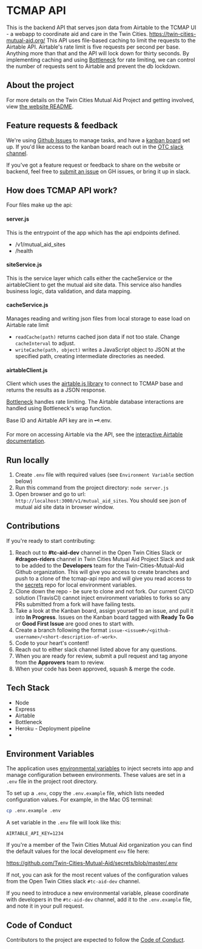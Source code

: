 # TCMAP API
This is the backend API that serves json data from Airtable to the TCMAP UI - a webapp to coordinate aid and care in the Twin Cities. https://twin-cities-mutual-aid.org/
This API uses file-based caching to limit the requests to the Airtable API. Airtable's rate limit is five requests per second per base. Anything more than that and the API will lock down for thirty seconds. By implementing caching and using [Bottleneck](https://www.npmjs.com/package/bottleneck) for rate limiting, we can control the number of requests sent to Airtable and prevent the db lockdown.

## About the project
For more details on the Twin Cities Mutual Aid Project and getting involved, view [the website README](https://github.com/Twin-Cities-Mutual-Aid/twin-cities-aid-distribution-locations#about-the-project).

## Feature requests & feedback
We're using [Github Issues](https://github.com/Twin-Cities-Mutual-Aid/twin-cities-aid-distribution-locations/issues) to manage tasks, and have a [kanban board](https://github.com/orgs/Twin-Cities-Mutual-Aid/projects/1) set up. If you'd like access to the kanban board reach out in the [OTC slack channel](https://otc-slackin.herokuapp.com/). 

If you've got a feature request or feedback to share on the website or backend, feel free to [submit an issue](https://github.com/Twin-Cities-Mutual-Aid/twin-cities-aid-distribution-locations/issues/new) on GH issues, or bring it up in slack.

## How does TCMAP API work?
Four files make up the api:

#### server.js
This is the entrypoint of the app which has the api endpoints defined. 
* /v1/mutual_aid_sites
* /health

#### siteService.js
This is the service layer which calls either the cacheService or the airtableClient to get the mutual aid site data. This service also handles business logic, data validation, and data mapping.

#### cacheService.js
Manages reading and writing json files from local storage to ease load on Airtable rate limit
* `readCache(path)` returns cached json data if not too stale. Change `cacheInterval` to adjust.
* `writeCache(path, object)` writes a JavaScript object to JSON at the specified path, creating intermediate directories as needed.

#### airtableClient.js
Client which uses the [airtable.js library](https://github.com/airtable/airtable.js/) to connect to TCMAP base and returns the results as a JSON response.

[Bottleneck](https://www.npmjs.com/package/bottleneck) handles rate limiting. The Airtable database interactions are handled using Bottleneck's wrap function.

Base ID and Airtable API key are in 🗝.env.

For more on accessing Airtable via the API, see the [interactive Airtable documentation](https://airtable.com/api).


## Run locally
1. Create `.env` file with required values (see `Environment Variable` section below)
2. Run this command from the project directory: `node server.js`
3. Open browser and go to url: `http://localhost:3000/v1/mutual_aid_sites`. You should see json of mutual aid site data in browser window. 

## Contributions
If you're ready to start contributing:
1. Reach out to **#tc-aid-dev** channel in the Open Twin Cities Slack or **#dragon-riders** channel in Twin Cities Mutual Aid Project Slack and ask to be added to the **Developers** team for the Twin-Cities-Mutual-Aid Github organization. This will give you access to create branches and push to a clone of the tcmap-api repo and will give you read access to the [secrets](https://github.com/Twin-Cities-Mutual-Aid/secrets) repo for local environment variables.
2. Clone down the repo - be sure to clone and not fork. Our current CI/CD solution (TravisCI) cannot inject environment variables to forks so any PRs submitted from a fork will have failing tests.
3. Take a look at the Kanban board, assign yourself to an issue, and pull it into **In Progress**. Issues on the Kanban board tagged with **Ready To Go** or **Good First Issue** are good ones to start with.
4. Create a branch following the format `issue-<issue#>/<github-username>/<short-description-of-work>`.
5. Code to your heart's content!
6. Reach out to either slack channel listed above for any questions.
7. When you are ready for review, submit a pull request and tag anyone from the **Approvers** team to review.
8. When your code has been approved, squash & merge the code.

## Tech Stack
* Node 
* Express
* Airtable
* Bottleneck
* Heroku - Deployment pipeline
* <Testing framework to come>

## Environment Variables

The application uses [environmental variables](https://en.wikipedia.org/wiki/Environment_variable) to inject secrets into app and manage configuration between environments. These values are set in a `.env` file in the project root directory. 

To set up a `.env`, copy the `.env.example` file, which lists needed configuration values. For example, in the Mac OS terminal:
```bash
cp .env.example .env
```

A set variable in the `.env` file will look like this:
```
AIRTABLE_API_KEY=1234
```

If you're a member of the Twin Cities Mutual Aid organization you can find the default values for the local development `env` file here:

https://github.com/Twin-Cities-Mutual-Aid/secrets/blob/master/.env

If not, you can ask for the most recent values of the configuration values from the Open Twin Cities slack `#tc-aid-dev` channel.

If you need to introduce a new environmental variable, please coordinate with developers in the `#tc-aid-dev` channel, add it to the `.env.example` file, and note it in your pull request.

## Code of Conduct

Contributors to the project are expected to follow the [Code of Conduct](CODE_OF_CONDUCT.md). 